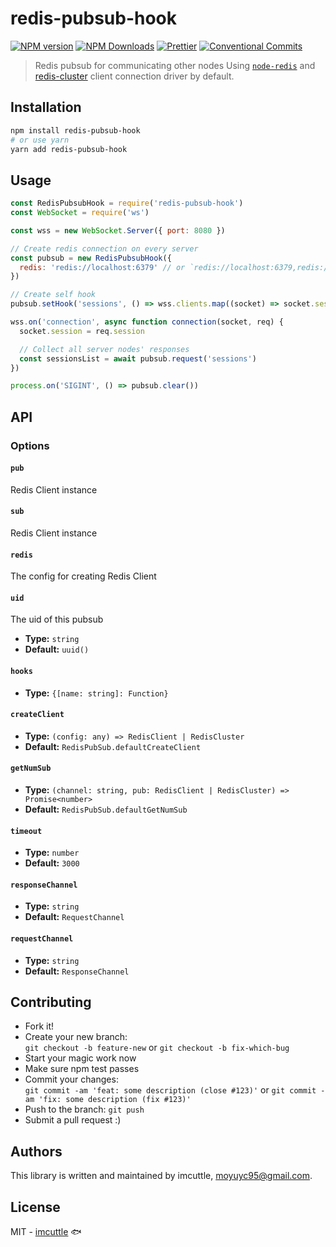 # redis-pubsub-hook

[![NPM version](https://img.shields.io/npm/v/redis-pubsub-hook.svg?style=flat-square)](https://www.npmjs.com/package/redis-pubsub-hook)
[![NPM Downloads](https://img.shields.io/npm/dm/redis-pubsub-hook.svg?style=flat-square&maxAge=43200)](https://www.npmjs.com/package/redis-pubsub-hook)
[![Prettier](https://img.shields.io/badge/code_style-prettier-ff69b4.svg?style=flat-square)](https://prettier.io/)
[![Conventional Commits](https://img.shields.io/badge/Conventional%20Commits-1.0.0-yellow.svg?style=flat-square)](https://conventionalcommits.org)

> Redis pubsub for communicating other nodes
> Using [`node-redis`](https://github.com/NodeRedis/node-redis) and [redis-cluster](https://github.com/gosquared/redis-clustr) client connection driver by default.

## Installation

```bash
npm install redis-pubsub-hook
# or use yarn
yarn add redis-pubsub-hook
```

## Usage

```javascript
const RedisPubsubHook = require('redis-pubsub-hook')
const WebSocket = require('ws')

const wss = new WebSocket.Server({ port: 8080 })

// Create redis connection on every server
const pubsub = new RedisPubsubHook({
  redis: 'redis://localhost:6379' // or `redis://localhost:6379,redis://localhost:6380` cluster
})

// Create self hook
pubsub.setHook('sessions', () => wss.clients.map((socket) => socket.session))

wss.on('connection', async function connection(socket, req) {
  socket.session = req.session

  // Collect all server nodes' responses
  const sessionsList = await pubsub.request('sessions')
})

process.on('SIGINT', () => pubsub.clear())
```

## API

### Options

#### `pub`

Redis Client instance

#### `sub`

Redis Client instance

#### `redis`

The config for creating Redis Client

#### `uid`

The uid of this pubsub

- **Type:** `string`
- **Default:** `uuid()`

#### `hooks`

- **Type:** `{[name: string]: Function}`

#### `createClient`

- **Type:** `(config: any) => RedisClient | RedisCluster`
- **Default:** `RedisPubSub.defaultCreateClient`

#### `getNumSub`

- **Type:** `(channel: string, pub: RedisClient | RedisCluster) => Promise<number>`
- **Default:** `RedisPubSub.defaultGetNumSub`

#### `timeout`

- **Type:** `number`
- **Default:** `3000`

#### `responseChannel`

- **Type:** `string`
- **Default:** `RequestChannel`

#### `requestChannel`

- **Type:** `string`
- **Default:** `ResponseChannel`

## Contributing

- Fork it!
- Create your new branch:  
  `git checkout -b feature-new` or `git checkout -b fix-which-bug`
- Start your magic work now
- Make sure npm test passes
- Commit your changes:  
  `git commit -am 'feat: some description (close #123)'` or `git commit -am 'fix: some description (fix #123)'`
- Push to the branch: `git push`
- Submit a pull request :)

## Authors

This library is written and maintained by imcuttle, <a href="mailto:moyuyc95@gmail.com">moyuyc95@gmail.com</a>.

## License

MIT - [imcuttle](https://github.com/imcuttle) 🐟
